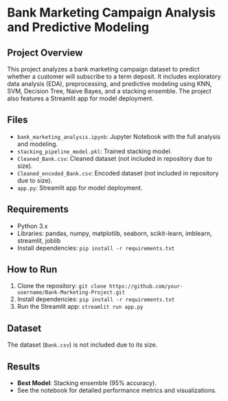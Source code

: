 # Bank Marketing Campaign Analysis and Predictive Modeling

## Project Overview
This project analyzes a bank marketing campaign dataset to predict whether a customer will subscribe to a term deposit. It includes exploratory data analysis (EDA), preprocessing, and predictive modeling using KNN, SVM, Decision Tree, Naive Bayes, and a stacking ensemble. The project also features a Streamlit app for model deployment.

## Files
- `bank_marketing_analysis.ipynb`: Jupyter Notebook with the full analysis and modeling.
- `stacking_pipeline_model.pkl`: Trained stacking model.
- `Cleaned_Bank.csv`: Cleaned dataset (not included in repository due to size).
- `Cleaned_encoded_Bank.csv`: Encoded dataset (not included in repository due to size).
- `app.py`: Streamlit app for model deployment.

## Requirements
- Python 3.x
- Libraries: pandas, numpy, matplotlib, seaborn, scikit-learn, imblearn, streamlit, joblib
- Install dependencies: `pip install -r requirements.txt`

## How to Run
1. Clone the repository: `git clone https://github.com/your-username/Bank-Marketing-Project.git`
2. Install dependencies: `pip install -r requirements.txt`
3. Run the Streamlit app: `streamlit run app.py`

## Dataset
The dataset (`Bank.csv`) is not included due to its size.
## Results
- **Best Model**: Stacking ensemble (95% accuracy).
- See the notebook for detailed performance metrics and visualizations.
